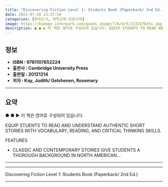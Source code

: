```yaml
---
title: "Discovering Fiction Level 1: Students Book (Paperback/ 2nd Ed.)"
date: 2021-07-28 13:37:54
categories: [외국도서, 대학교재-전문서적]
image: https://bimage.interpark.com/goods_image/7/6/4/5/213237645s.jpg
description: ● ● ▶ 이 책은 영어로 구성되어 있습니다. EQUIP STUENTS TO READ AND UNDERSTAND AUTHENTIC SHORT STORIES WITH VOCABULARY, READING, AND CRITICAL THINKING SKILLS. FEATURES -
---
```


## **정보**

- **ISBN : 9781107652224**
- **출판사 : Cambridge University Press**
- **출판일 : 20121214**
- **저자 : Kay, Judith/ Gelshenen, Rosemary**

------



## **요약**

●  ●  ▶ 이 책은 영어로 구성되어 있습니다.

EQUIP STUENTS TO READ AND UNDERSTAND AUTHENTIC SHORT STORIES WITH VOCABULARY, READING, AND CRITICAL THINKING SKILLS. 

FEATURES

- CLASSIC AND CONTEMPORARY STORIES GIVE STUDENTS A THOROUGH BACKGROUND IN NORTH AMERICAN... 

------



------


Discovering Fiction Level 1: Students Book (Paperback/ 2nd Ed.) 

------


